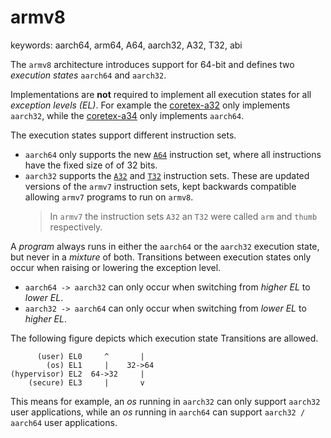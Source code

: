# armv8

keywords: aarch64, arm64, A64, aarch32, A32, T32, abi

The `armv8` architecture introduces support for 64-bit and defines two
*execution states* `aarch64` and `aarch32`.

Implementations are **not** required to implement all execution states for all
*exception levels (EL)*. For example the [coretex-a32][coretex-a32] only
implements `aarch32`, while  the [coretex-a34][coretex-a34] only implements
`aarch64`.

The execution states support different instruction sets.
- `aarch64` only supports the new [`A64`][a64] instruction set, where all
  instructions have the fixed size of of 32 bits.
- `aarch32` supports the [`A32`][a32] and [`T32`][t32] instruction sets. These
  are updated versions of the `armv7` instruction sets, kept backwards
  compatible allowing `armv7` programs to run on `armv8`.
  > In `armv7` the instruction sets `A32` an `T32` were called `arm` and
  > `thumb` respectively.

A *program* always runs in either the `aarch64` or the `aarch32` execution
state, but never in a *mixture* of both. Transitions between execution states
only occur when raising or lowering the exception level.
- `aarch64 -> aarch32` can only occur when switching from *higher EL* to *lower
  EL*.
- `aarch32 -> aarch64` can only occur when switching from *lower EL* to *higher
  EL*.

The following figure depicts which execution state Transitions are allowed.
```
      (user) EL0     ^       |
        (os) EL1     |    32->64
(hypervisor) EL2  64->32     |
    (secure) EL3     |       v
```
This means for example, an *os* running in `aarch32` can only support `aarch32`
user applications, while an *os* running in `aarch64` can support
`aarch32 / aarch64` user applications.


[coretex-a32]: https://en.wikichip.org/wiki/arm_holdings/microarchitectures/cortex-a32
[coretex-a34]: https://en.wikichip.org/wiki/arm_holdings/microarchitectures/cortex-a34

[a32]: https://developer.arm.com/documentation/ddi0597/latest
[t32]: https://developer.arm.com/documentation/ddi0597/latest
[a64]: https://developer.arm.com/documentation/ddi0602/latest

